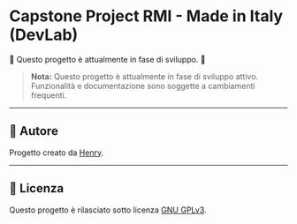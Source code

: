 # Capstone Project RMI - Made in Italy (DevLab)

🚧 Questo progetto è attualmente in fase di sviluppo. 🚧

> **Nota:** Questo progetto è attualmente in fase di sviluppo attivo. Funzionalità e documentazione sono soggette a cambiamenti frequenti.

---

## 👤 Autore

Progetto creato da [Henry](https://github.com/henry8913).

---

## 📄 Licenza

Questo progetto è rilasciato sotto licenza [GNU GPLv3](LICENSE.txt).



